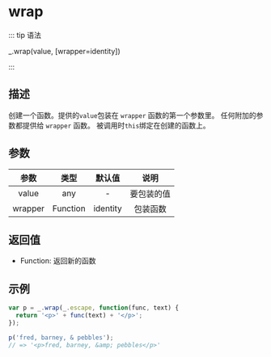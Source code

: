 # wrap

::: tip 语法

_.wrap(value, [wrapper=identity])

:::

## 描述

创建一个函数。提供的`value`包装在 `wrapper` 函数的第一个参数里。 任何附加的参数都提供给 `wrapper` 函数。 被调用时`this`绑定在创建的函数上。

## 参数

|  参数   |   类型   |  默认值  |    说明    |
| :-----: | :------: | :------: | :--------: |
|  value  |   any    |    -     | 要包装的值 |
| wrapper | Function | identity |  包装函数  |

## 返回值

+ Function: 返回新的函数

## 示例

```js
var p = _.wrap(_.escape, function(func, text) {
  return '<p>' + func(text) + '</p>';
});

p('fred, barney, & pebbles');
// => '<p>fred, barney, &amp; pebbles</p>'
```
